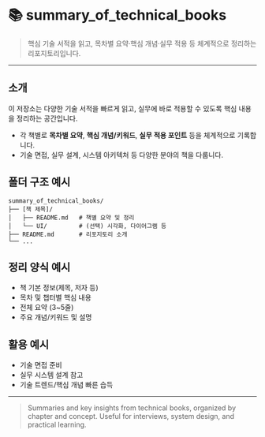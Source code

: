 # 📚 summary_of_technical_books

> 핵심 기술 서적을 읽고, 목차별 요약·핵심 개념·실무 적용 등 체계적으로 정리하는 리포지토리입니다.

---

## 소개
이 저장소는 다양한 기술 서적을 빠르게 읽고, 실무에 바로 적용할 수 있도록 핵심 내용을 정리하는 공간입니다.

- 각 책별로 **목차별 요약**, **핵심 개념/키워드**, **실무 적용 포인트** 등을 체계적으로 기록합니다.
- 기술 면접, 실무 설계, 시스템 아키텍처 등 다양한 분야의 책을 다룹니다.

## 폴더 구조 예시
```
summary_of_technical_books/
├── [책 제목]/
│   ├── README.md   # 책별 요약 및 정리
│   └── UI/         # (선택) 시각화, 다이어그램 등
├── README.md       # 리포지토리 소개
└── ...
```

## 정리 양식 예시
- 책 기본 정보(제목, 저자 등)
- 목차 및 챕터별 핵심 내용
- 전체 요약 (3~5줄)
- 주요 개념/키워드 및 설명

## 활용 예시
- 기술 면접 준비
- 실무 시스템 설계 참고
- 기술 트렌드/핵심 개념 빠른 습득

---

> Summaries and key insights from technical books, organized by chapter and concept. Useful for interviews, system design, and practical learning.